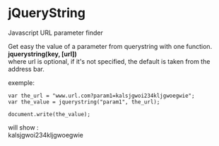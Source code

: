 jQueryString
============

Javascript URL parameter finder

Get easy the value of a parameter from querystring with one function.<br/>
<b>jquerystring(key, [url])</b><br/>
where url is optional, if it's not specified, the default is taken from the address bar.

exemple:
<pre><code>var the_url = "www.url.com?param1=kalsjgwoi234kljgwoegwie";
var the_value = jquerystring("param1", the_url);

document.write(the_value);
</code></pre>
will show :<br/>
kalsjgwoi234kljgwoegwie
